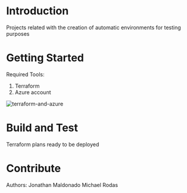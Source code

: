 # Introduction 
Projects related with the creation of automatic environments for testing purposes

# Getting Started
Required Tools:
1.	Terraform
2.	Azure account

![terraform-and-azure](https://user-images.githubusercontent.com/23367136/52299054-81029d00-2952-11e9-8e87-77e5b2f35998.jpg)

# Build and Test
Terraform plans ready to be deployed

# Contribute
Authors:
Jonathan Maldonado
Michael Rodas
